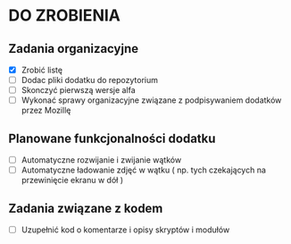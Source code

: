 # DO ZROBIENIA

## Zadania organizacyjne
- [X] Zrobić listę
- [ ] Dodac pliki dodatku do repozytorium
- [ ] Skonczyć pierwszą wersje alfa
- [ ] Wykonać sprawy organizacyjne związane z podpisywaniem dodatków przez Mozillę

## Planowane funkcjonalności dodatku
- [ ] Automatyczne rozwijanie i zwijanie wątków
- [ ] Automatyczne ładowanie zdjęć w wątku ( np. tych czekających na przewinięcie ekranu w dół )

## Zadania związane z kodem
- [ ] Uzupełnić kod o komentarze i opisy skryptów i modułów


